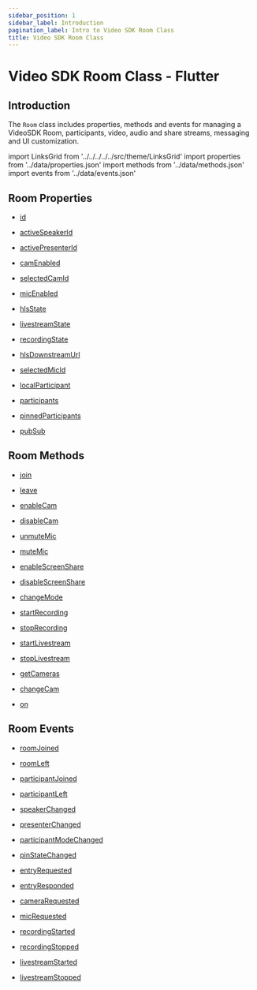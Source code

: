 ```yaml
---
sidebar_position: 1
sidebar_label: Introduction
pagination_label: Intro to Video SDK Room Class
title: Video SDK Room Class
---
```


# Video SDK Room Class - Flutter

<div id="tailwind" class="sdk-api-ref">

## Introduction

The `Room` class includes properties, methods and events for managing a VideoSDK Room, participants, video, audio and share streams, messaging and UI customization.

import LinksGrid from '../../../../../src/theme/LinksGrid'
import properties from '../data/properties.json'
import methods from '../data/methods.json'
import events from '../data/events.json'

## Room Properties

<div class="row">

<div class="col col--4 margin-bottom--sm" >

- [id](./properties#id)

</div>
<div class="col col--4 margin-bottom--sm" >

- [activeSpeakerId](./properties#activespeakerid)

</div>
<div class="col col--4 margin-bottom--sm" >

- [activePresenterId](./properties#activepresenterid)

</div>

<div class="col col--4 margin-bottom--sm" >

- [camEnabled](./properties#camenabled)

</div>

<div class="col col--4 margin-bottom--sm" >

- [selectedCamId](./properties#selectedCamid)

</div>

<div class="col col--4 margin-bottom--sm" >

- [micEnabled](./properties#micenabled)

</div>

<div class="col col--4 margin-bottom--sm" >

- [hlsState](./properties#hlsstate)

</div>

<div class="col col--4 margin-bottom--sm" >

- [livestreamState](./properties#livestreamstate)

</div>

<div class="col col--4 margin-bottom--sm" >

- [recordingState](./properties#recordingState)

</div>

<div class="col col--4 margin-bottom--sm" >

- [hlsDownstreamUrl](./properties#hlsdownstreamurl)

</div>

<div class="col col--4 margin-bottom--sm" >

- [selectedMicId](./properties#selectedmicid)

</div>
<div class="col col--4 margin-bottom--sm" >

- [localParticipant](./properties#localparticipant)

</div>
<div class="col col--4 margin-bottom--sm" >

- [participants](./properties#participants)

</div>
<div class="col col--4 margin-bottom--sm" >

- [pinnedParticipants](./properties#pinnedParticipants)

</div>
<div class="col col--4 margin-bottom--sm" >

- [pubSub](./properties#pubsub)

</div>

</div>

## Room Methods

<div class="row">
<div class="col col--4 margin-bottom--sm" >

- [join](./methods#join)

</div>
<div class="col col--4 margin-bottom--sm" >

- [leave](./methods#leave)

</div>
<div class="col col--4 margin-bottom--sm" >

- [enableCam](./methods#enablecam)

</div>
<div class="col col--4 margin-bottom--sm" >

- [disableCam](./methods#disablecam)

</div>
<div class="col col--4 margin-bottom--sm" >

- [unmuteMic](./methods#unmutemic)

</div>
<div class="col col--4 margin-bottom--sm" >

- [muteMic](./methods#mutemic)

</div>
<div class="col col--4 margin-bottom--sm" >

- [enableScreenShare](./methods#enablescreenshare)

</div>
<div class="col col--4 margin-bottom--sm" >

- [disableScreenShare](./methods#disablescreenshare)

</div>

<div class="col col--4 margin-bottom--sm" >

- [changeMode](./methods#changemode)

</div>
<div class="col col--4 margin-bottom--sm" >

- [startRecording](./methods#startrecording)

</div>
<div class="col col--4 margin-bottom--sm" >

- [stopRecording](./methods#stoprecording)

</div>
<div class="col col--4 margin-bottom--sm" >

- [startLivestream](./methods#startlivestream)

</div>
<div class="col col--4 margin-bottom--sm" >

- [stopLivestream](./methods#stoplivestream)

</div>
<div class="col col--4 margin-bottom--sm" >

- [getCameras](./methods#getcameras)

</div>
<div class="col col--4 margin-bottom--sm" >

- [changeCam](./methods#changecam)

</div>
<div class="col col--4 margin-bottom--sm" >

- [on](./methods#on)

</div>
</div>

## Room Events

<div class="row">

<div class="col col--4 margin-bottom--sm" >

- [roomJoined](./events#roomjoined)

</div>
<div class="col col--4 margin-bottom--sm" >

- [roomLeft](./events#roomleft)

</div>
<div class="col col--4 margin-bottom--sm" >

- [participantJoined](./events#participantjoined)

</div>
<div class="col col--4 margin-bottom--sm" >

- [participantLeft](./events#participantleft)

</div>
<div class="col col--4 margin-bottom--sm" >

- [speakerChanged](./events#speakerchanged)

</div>
<div class="col col--4 margin-bottom--sm" >

- [presenterChanged](./events#presenterchanged)

</div>
<div class="col col--4 margin-bottom--sm" >

- [participantModeChanged](./events#participantmodechanged)

</div>
<div class="col col--4 margin-bottom--sm" >

- [pinStateChanged](./events#pinstatechanged)

</div>
<div class="col col--4 margin-bottom--sm" >

- [entryRequested](./events#entryrequested)

</div>
<div class="col col--4 margin-bottom--sm" >

- [entryResponded](./events#entryresponded)

</div>
<div class="col col--4 margin-bottom--sm" >

- [cameraRequested](./events#cameraRequested)

</div>
<div class="col col--4 margin-bottom--sm" >

- [micRequested](./events#micrequested)

</div>
<div class="col col--4 margin-bottom--sm" >

- [recordingStarted](./events#recordingstarted)

</div>
<div class="col col--4 margin-bottom--sm" >

- [recordingStopped](./events#recordingstopped)

</div>
<div class="col col--4 margin-bottom--sm" >

- [livestreamStarted](./events#livestreamstarted)

</div>
<div class="col col--4 margin-bottom--sm" >

- [livestreamStopped](./events#livestreamstopped)

</div>

</div>

</div>
